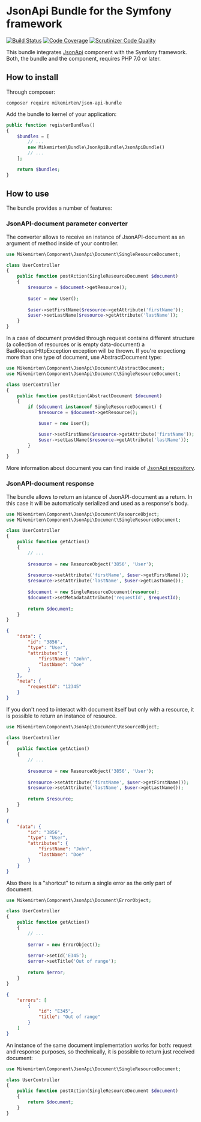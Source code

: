 # JsonApi Bundle for the Symfony framework

[![Build Status](https://scrutinizer-ci.com/g/mikemirten/JsonApi-Bundle/badges/build.png?b=master)](https://scrutinizer-ci.com/g/mikemirten/JsonApi-Bundle/build-status/master)
[![Code Coverage](https://scrutinizer-ci.com/g/mikemirten/JsonApi-Bundle/badges/coverage.png?b=master)](https://scrutinizer-ci.com/g/mikemirten/JsonApi-Bundle/?branch=master)
[![Scrutinizer Code Quality](https://scrutinizer-ci.com/g/mikemirten/JsonApi-Bundle/badges/quality-score.png?b=master)](https://scrutinizer-ci.com/g/mikemirten/JsonApi-Bundle/?branch=master)

This bundle integrates [JsonApi](https://github.com/mikemirten/JsonApi) component with the Symfony framework.
Both, the bundle and the component, requires PHP 7.0 or later.

## How to install
Through composer:

```composer require mikemirten/json-api-bundle```

Add the bundle to kernel of your application:
```php
public function registerBundles()
{
    $bundles = [
        // ...
        new Mikemirten\Bundle\JsonApiBundle\JsonApiBundle()
        // ...
    ];

    return $bundles;
}
```

## How to use
The bundle provides a number of features:

### JsonAPI-document parameter converter
The converter allows to receive an instance of JsonAPI-document as an argument of method inside of your controller.

```php
use Mikemirten\Component\JsonApi\Document\SingleResourceDocument;

class UserController
{
    public function postAction(SingleResourceDocument $document)
    {
        $resource = $document->getResource();
        
        $user = new User();
        
        $user->setFirstName($resource->getAttribute('firstName'));
        $user->setLastName($resource->getAttribute('lastName'));
    }
}
```

In a case of document provided through request contains different structure (a collection of resources or is empty data-document) a BadRequestHttpException exception will be thrown. If you're expectiong more than one type of document, use AbstractDocument type:

```php
use Mikemirten\Component\JsonApi\Document\AbstractDocument;
use Mikemirten\Component\JsonApi\Document\SingleResourceDocument;

class UserController
{
    public function postAction(AbstractDocument $document)
    {
        if ($document instanceof SingleResourceDocument) {
            $resource = $document->getResource();

            $user = new User();

            $user->setFirstName($resource->getAttribute('firstName'));
            $user->setLastName($resource->getAttribute('lastName'));
        }
    }
}
```

More information about document you can find inside of [JsonApi repository](https://github.com/mikemirten/JsonApi).

### JsonAPI-document response
The bundle allows to return an istance of JsonAPI-document as a return. In this case it will be automaticaly serialized and used as a response's body.

```php
use Mikemirten\Component\JsonApi\Document\ResourceObject;
use Mikemirten\Component\JsonApi\Document\SingleResourceDocument;

class UserController
{
    public function getAction()
    {
        // ...
        
        $resource = new ResourceObject('3856', 'User');
        
        $resource->setAttribute('firstName', $user->getFirstName());
        $resource->setAttribute('lastName', $user->getLastName());
    
        $document = new SingleResourceDocument(resource);
        $document->setMetadataAttribute('requestId', $requestId);
        
        return $document;
    }
}
```
```json
{
    "data": {
        "id": "3856",
        "type": "User",
        "attributes": {
            "firstName": "John",
            "lastName": "Doe"
        }
    },
    "meta": {
        "requestId": "12345"
    }
}
```

If you don't need to interact with document itself but only with a resource, it is possible to return an instance of resource.

```php
use Mikemirten\Component\JsonApi\Document\ResourceObject;

class UserController
{
    public function getAction()
    {
        // ...
        
        $resource = new ResourceObject('3856', 'User');
        
        $resource->setAttribute('firstName', $user->getFirstName());
        $resource->setAttribute('lastName', $user->getLastName());
        
        return $resource;
    }
}
```
```json
{
    "data": {
        "id": "3856",
        "type": "User",
        "attributes": {
            "firstName": "John",
            "lastName": "Doe"
        }
    }
}
```

Also there is a "shortcut" to return a single error as the only part of document.

```php
use Mikemirten\Component\JsonApi\Document\ErrorObject;

class UserController
{
    public function getAction()
    {
        // ...
        
        $error = new ErrorObject();
        
        $error->setId('E345');
        $error->setTitle('Out of range');
        
        return $error;
    }
}
```
```json
{
    "errors": [
        {
            "id": "E345",
            "title": "Out of range"
        }
    ]
}
```

An instance of the same document implementation works for both: request and response purposes, so thechnically, it is possible to return just received document:
```php
use Mikemirten\Component\JsonApi\Document\SingleResourceDocument;

class UserController
{
    public function postAction(SingleResourceDocument $document)
    {
        return $document;
    }
}
```
